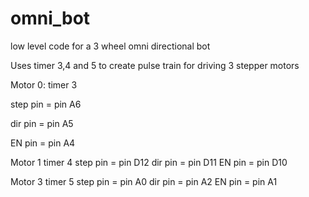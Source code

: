 # omni_bot
low level code for a 3 wheel omni directional bot

Uses timer 3,4 and 5 to create pulse train for driving 3 stepper motors


Motor 0:
timer 3

step pin = pin A6

dir pin = pin A5

EN pin = pin A4


Motor 1
timer 4
step pin = pin D12
dir pin = pin D11
EN pin = pin D10

Motor 3
timer 5
step pin = pin A0
dir pin = pin A2
EN pin = pin A1
